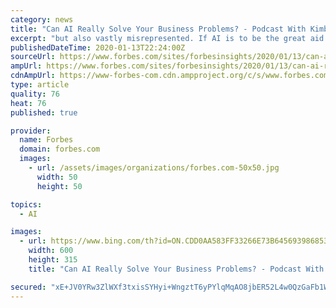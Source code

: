 ```yaml
---
category: news
title: "Can AI Really Solve Your Business Problems? - Podcast With Kimberly Storin VP, Marketing IBM"
excerpt: "but also vastly misrepresented. If AI is to be the great aid to society, it also needs to represent all the components of culture"
publishedDateTime: 2020-01-13T22:24:00Z
sourceUrl: https://www.forbes.com/sites/forbesinsights/2020/01/13/can-ai-really-solve-your-business-problemspodcast-with-kimberly-storin-vp-marketing-ibm/
ampUrl: https://www.forbes.com/sites/forbesinsights/2020/01/13/can-ai-really-solve-your-business-problemspodcast-with-kimberly-storin-vp-marketing-ibm/amp/
cdnAmpUrl: https://www-forbes-com.cdn.ampproject.org/c/s/www.forbes.com/sites/forbesinsights/2020/01/13/can-ai-really-solve-your-business-problemspodcast-with-kimberly-storin-vp-marketing-ibm/amp/
type: article
quality: 76
heat: 76
published: true

provider:
  name: Forbes
  domain: forbes.com
  images:
    - url: /assets/images/organizations/forbes.com-50x50.jpg
      width: 50
      height: 50

topics:
  - AI

images:
  - url: https://www.bing.com/th?id=ON.CDD0AA583FF33266E73B645693986853
    width: 600
    height: 315
    title: "Can AI Really Solve Your Business Problems? - Podcast With Kimberly Storin VP, Marketing IBM"

secured: "xE+JV0YRw3ZlWXf3txisSYHyi+WngztT6yPYlqMqAO8jbER52L4w0QzGaFb1WlN5jCEaDbiCYxdgmVzdrI14yGtpDMw1ieW54SUJE7aGOJQ8AjkGl4WuqHQ7XsX4KpC/x1vWYLu9AHD8/2Cznxyy1GVSgEJ2EWbcAXrDVQhAaVoCkaJ7J9uToxdfMgBaUR1sEF8MA5K6gTBDKo2Ao+diRrLb+4b3bgQpAoW9tIIh37miWLp0y9jZ68ZtnlNoIbTysAE8swhoZeW5mLmpanYfMw==;qRaDMekcYh2pTXMhU64Pyw=="
---
```


